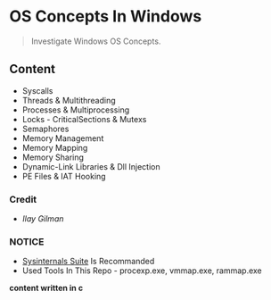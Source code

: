 # OS Concepts In Windows 
> Investigate Windows OS Concepts.

## Content
* Syscalls
* Threads & Multithreading
* Processes & Multiprocessing
* Locks - CriticalSections & Mutexs
* Semaphores
* Memory Management
* Memory Mapping
* Memory Sharing
* Dynamic-Link Libraries & Dll Injection
* PE Files & IAT Hooking

### Credit
* *Ilay Gilman*

### NOTICE
* [Sysinternals Suite](https://docs.microsoft.com/en-us/sysinternals/downloads/sysinternals-suite) Is Recommanded
* Used Tools In This Repo - procexp.exe, vmmap.exe, rammap.exe


**content written in c**

